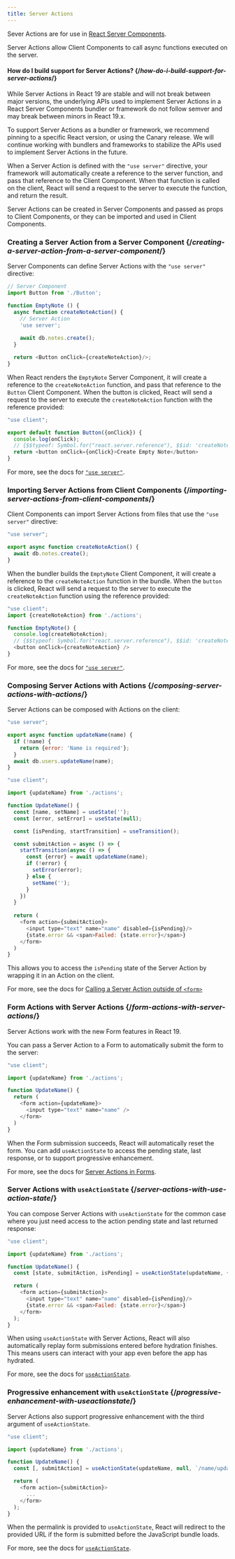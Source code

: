 ```yaml
---
title: Server Actions
---
```


<RSC>

Sever Actions are for use in [React Server Components](/learn/start-a-new-react-project#bleeding-edge-react-frameworks).

</RSC>

<Intro>

Server Actions allow Client Components to call async functions executed on the server.

</Intro>

<InlineToc />

<Note>

#### How do I build support for Server Actions? {/*how-do-i-build-support-for-server-actions*/}

While Server Actions in React 19 are stable and will not break between major versions, the underlying APIs used to implement Server Actions in a React Server Components bundler or framework do not follow semver and may break between minors in React 19.x. 

To support Server Actions as a bundler or framework, we recommend pinning to a specific React version, or using the Canary release. We will continue working with bundlers and frameworks to stabilize the APIs used to implement Server Actions in the future.

</Note>

When a Server Action is defined with the `"use server"` directive, your framework will automatically create a reference to the server function, and pass that reference to the Client Component. When that function is called on the client, React will send a request to the server to execute the function, and return the result.

Server Actions can be created in Server Components and passed as props to Client Components, or they can be imported and used in Client Components.

### Creating a Server Action from a Server Component {/*creating-a-server-action-from-a-server-component*/}

Server Components can define Server Actions with the `"use server"` directive:

```js [[2, 7, "'use server'"], [1, 5, "createNoteAction"], [1, 12, "createNoteAction"]]
// Server Component
import Button from './Button';

function EmptyNote () {
  async function createNoteAction() {
    // Server Action
    'use server';
    
    await db.notes.create();
  }

  return <Button onClick={createNoteAction}/>;
}
```

When React renders the `EmptyNote` Server Component, it will create a reference to the `createNoteAction` function, and pass that reference to the `Button` Client Component. When the button is clicked, React will send a request to the server to execute the `createNoteAction` function with the reference provided:

```js {5}
"use client";

export default function Button({onClick}) { 
  console.log(onClick); 
  // {$$typeof: Symbol.for("react.server.reference"), $$id: 'createNoteAction'}
  return <button onClick={onClick}>Create Empty Note</button>
}
```

For more, see the docs for [`"use server"`](/reference/rsc/use-server).


### Importing Server Actions from Client Components {/*importing-server-actions-from-client-components*/}

Client Components can import Server Actions from files that use the `"use server"` directive:

```js [[1, 3, "createNoteAction"]]
"use server";

export async function createNoteAction() {
  await db.notes.create();
}

```

When the bundler builds the `EmptyNote` Client Component, it will create a reference to the `createNoteAction` function in the bundle. When the `button` is clicked, React will send a request to the server to execute the `createNoteAction` function using the reference provided:

```js [[1, 2, "createNoteAction"], [1, 5, "createNoteAction"], [1, 7, "createNoteAction"]]
"use client";
import {createNoteAction} from './actions';

function EmptyNote() {
  console.log(createNoteAction);
  // {$$typeof: Symbol.for("react.server.reference"), $$id: 'createNoteAction'}
  <button onClick={createNoteAction} />
}
```

For more, see the docs for [`"use server"`](/reference/rsc/use-server).

### Composing Server Actions with Actions {/*composing-server-actions-with-actions*/}

Server Actions can be composed with Actions on the client:

```js [[1, 3, "updateName"]]
"use server";

export async function updateName(name) {
  if (!name) {
    return {error: 'Name is required'};
  }
  await db.users.updateName(name);
}
```

```js [[1, 3, "updateName"], [1, 13, "updateName"], [2, 11, "submitAction"],  [2, 23, "submitAction"]]
"use client";

import {updateName} from './actions';

function UpdateName() {
  const [name, setName] = useState('');
  const [error, setError] = useState(null);

  const [isPending, startTransition] = useTransition();

  const submitAction = async () => {
    startTransition(async () => {
      const {error} = await updateName(name);
      if (!error) {
        setError(error);
      } else {
        setName('');
      }
    })
  }
  
  return (
    <form action={submitAction}>
      <input type="text" name="name" disabled={isPending}/>
      {state.error && <span>Failed: {state.error}</span>}
    </form>
  )
}
```

This allows you to access the `isPending` state of the Server Action by wrapping it in an Action on the client.

For more, see the docs for [Calling a Server Action outside of `<form>`](/reference/rsc/use-server#calling-a-server-action-outside-of-form)

### Form Actions with Server Actions {/*form-actions-with-server-actions*/}

Server Actions work with the new Form features in React 19.

You can pass a Server Action to a Form to automatically submit the form to the server:


```js [[1, 3, "updateName"], [1, 7, "updateName"]]
"use client";

import {updateName} from './actions';

function UpdateName() {
  return (
    <form action={updateName}>
      <input type="text" name="name" />
    </form>
  )
}
```

When the Form submission succeeds, React will automatically reset the form. You can add `useActionState` to access the pending state, last response, or to support progressive enhancement.

For more, see the docs for [Server Actions in Forms](/reference/rsc/use-server#server-actions-in-forms).

### Server Actions with `useActionState` {/*server-actions-with-use-action-state*/}

You can compose Server Actions with `useActionState` for the common case where you just need access to the action pending state and last returned response:

```js [[1, 3, "updateName"], [1, 6, "updateName"], [2, 6, "submitAction"], [2, 9, "submitAction"]]
"use client";

import {updateName} from './actions';

function UpdateName() {
  const [state, submitAction, isPending] = useActionState(updateName, {error: null});

  return (
    <form action={submitAction}>
      <input type="text" name="name" disabled={isPending}/>
      {state.error && <span>Failed: {state.error}</span>}
    </form>
  );
}
```

When using `useActionState` with Server Actions, React will also automatically replay form submissions entered before hydration finishes. This means users can interact with your app even before the app has hydrated.

For more, see the docs for [`useActionState`](/reference/react-dom/hooks/useFormState).

### Progressive enhancement with `useActionState` {/*progressive-enhancement-with-useactionstate*/}

Server Actions also support progressive enhancement with the third argument of `useActionState`.

```js [[1, 3, "updateName"], [1, 6, "updateName"], [2, 6, "/name/update"], [3, 6, "submitAction"], [3, 9, "submitAction"]]
"use client";

import {updateName} from './actions';

function UpdateName() {
  const [, submitAction] = useActionState(updateName, null, `/name/update`);

  return (
    <form action={submitAction}>
      ...
    </form>
  );
}
```

When the <CodeStep step={2}>permalink</CodeStep> is provided to `useActionState`, React will redirect to the provided URL if the form is submitted before the JavaScript bundle loads.

For more, see the docs for [`useActionState`](/reference/react-dom/hooks/useFormState).
